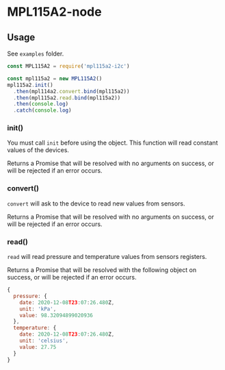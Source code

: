 # MPL115A2-node

## Usage

See `examples` folder.

```javascript
const MPL115A2 = require('mpl115a2-i2c')

const mpl115a2 = new MPL115A2()
mpl115a2.init()
  .then(mpl114a2.convert.bind(mpl115a2))
  .then(mpl115a2.read.bind(mpl115a2))
  .then(console.log)
  .catch(console.log)
```

### init()

You must call `init` before using the object. This function will read constant values of the devices.

Returns a Promise that will be resolved with no arguments on success, or will be rejected if an error occurs.

### convert()

`convert` will ask to the device to read new values from sensors.

Returns a Promise that will be resolved with no arguments on success, or will be rejected if an error occurs.

### read()

`read` will read pressure and temperature values from sensors registers.

Returns a Promise that will be resolved with the following object on success, or will be rejected if an error occurs.

```js
{
  pressure: {
    date: 2020-12-08T23:07:26.480Z,
    unit: 'kPa',
    value: 98.32094899020936
  },
  temperature: {
    date: 2020-12-08T23:07:26.480Z,
    unit: 'celsius',
    value: 27.75
  }
}
```

